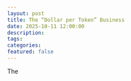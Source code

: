 ```yaml
---
layout: post
title: The “Dollar per Token” Business
date: 2025-10-11 12:00:00
description: 
tags: 
categories: 
featured: false
---
```


The
